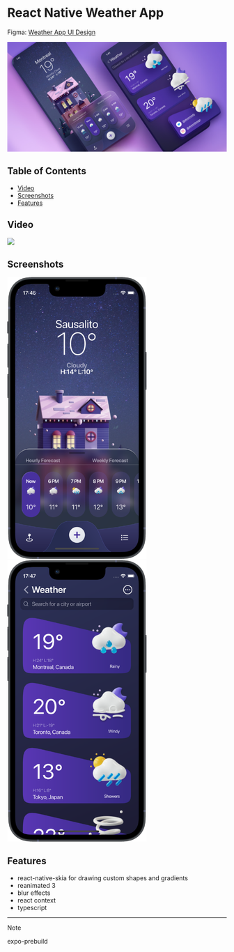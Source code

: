 # React Native Weather App

Figma: [Weather App UI Design](https://www.figma.com/community/file/1100826294536456295/weather-app-ui-design)

![An old rock in the desert](./readme-assets/preview.png)

## Table of Contents

- [Video](#video)
- [Screenshots](#screenshots)
- [Features](#features)

## Video

![](https://www.youtube.com/watch?v=NnTvZWp5Q7o)

## Screenshots

<p float="left">
  <img src="./readme-assets/fr1.png" width="320" style="margin-right: 16px"/>
  <img src="./readme-assets/fr2.png" width="320" />
</p>

## Features

- react-native-skia for drawing custom shapes and gradients
- reanimated 3
- blur effects
- react context
- typescript

---

> [!NOTE]  
> expo-prebuild
